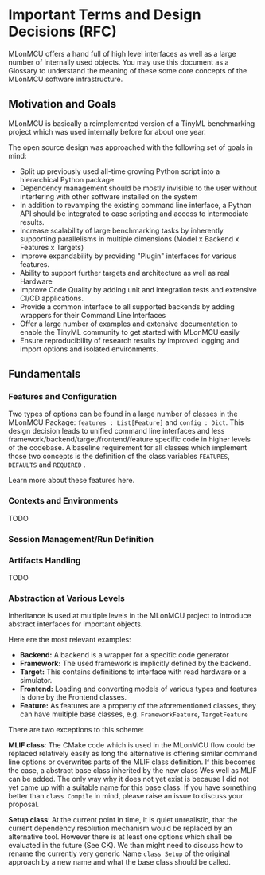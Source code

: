 # Important Terms and Design Decisions (RFC)

MLonMCU offers a hand full of high level interfaces as well as a large number of internally used objects. You may use this document as a Glossary to understand the meaning of these some core concepts of the MLonMCU software infrastructure.

## Motivation and Goals

MLonMCU is basically a reimplemented version of a TinyML benchmarking project which was used internally before for about one year.

The open source design was approached with the following set of goals in mind:

- Split up previously used all-time growing Python script into a hierarchical Python package
- Dependency management should be mostly invisible to the user without interfering with other software installed on the system
- In addition to revamping the existing command line interface, a Python API should be integrated to ease scripting and access to intermediate results.
- Increase scalability of large benchmarking tasks by inherently supporting parallelisms in multiple dimensions (Model x Backend x Features x Targets)
- Improve expandability by providing "Plugin" interfaces for various features.
- Ability to support further targets and architecture as well as real Hardware
- Improve Code Quality by adding unit and integration tests and extensive CI/CD applications.
- Provide a common interface to all supported backends by adding wrappers for their Command Line Interfaces
- Offer a large number of examples and extensive documentation to enable the TinyML community to get started with MLonMCU easily
- Ensure reproducibility of research results by improved logging and import options and isolated environments.

## Fundamentals

### Features and Configuration

Two types of options can be found in a large number of classes in the MLonMCU Package: `features : List[Feature]` and `config : Dict`. This design decision leads to unified command line interfaces and less framework/backend/target/frontend/feature specific code in higher levels of the codebase. A baseline requirement for all classes which implement those two concepts is the definition of the class variables `FEATURES`, `DEFAULTS` and `REQUIRED` .

Learn more about these features here.

### Contexts and Environments

TODO

### Session Management/Run Definition

### Artifacts Handling


TODO

### Abstraction at Various Levels

Inheritance is used at multiple levels in the MLonMCU project to introduce abstract interfaces for important objects.

Here ere the most relevant examples:

- **Backend:** A backend is a wrapper for a specific code generator
- **Framework:** The used framework is implicitly defined by the backend.
- **Target:** This contains definitions to interface with read hardware or a simulator.
- **Frontend:** Loading and converting models of various types and features is done by the Frontend classes.
- **Feature:** As features are a property of the aforementioned classes, they can have multiple base classes, e.g. `FrameworkFeature`, `TargetFeature`

There are two exceptions to this scheme:

**MLIF class**: The CMake code which is used in the MLonMCU flow could be replaced relatively easily as long the alternative is offering similar command line options or overwrites parts of the MLIF class definition. If this becomes the case, a abstract base class inherited by the new class Wes well as MLIF can be added. The only way why it does not yet exist is because I did not yet came up with a suitable name for this base class. If you have something better than `class Compile` in mind, please raise an issue to discuss your proposal.

**Setup class**: At the current point in time, it is quiet unrealistic, that the current dependency resolution mechanism would be replaced by an alternative tool. However there is at least one options which shall be evaluated in the future (See CK). We than might need to discuss how to rename the currently very generic Name `class Setup` of the original approach by a new name and what the base class should be called.
